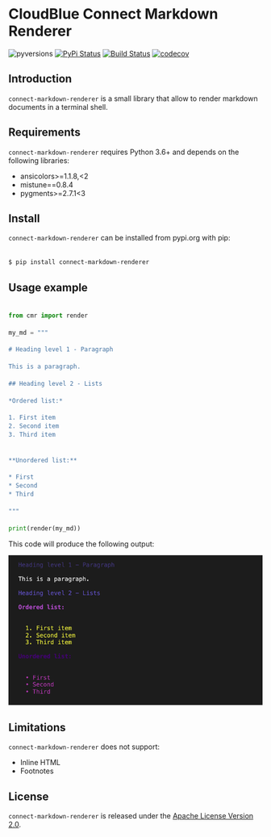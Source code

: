 # CloudBlue Connect Markdown Renderer


![pyversions](https://img.shields.io/pypi/pyversions/connect-markdown-renderer.svg) [![PyPi Status](https://img.shields.io/pypi/v/connect-markdown-renderer.svg)](https://pypi.org/project/connect-markdown-renderer/) [![Build Status](https://github.com/cloudblue/connect-markdown-renderer/workflows/Build%20Connect%20Markdown%20Renderer/badge.svg)](https://github.com/cloudblue/connect-markdown-renderer/actions) [![codecov](https://codecov.io/gh/cloudblue/connect-markdown-renderer/branch/master/graph/badge.svg)](https://codecov.io/gh/cloudblue/connect-markdown-renderer)


## Introduction

`connect-markdown-renderer` is a small library that allow to render markdown documents in a terminal shell.

## Requirements

`connect-markdown-renderer` requires Python 3.6+ and depends on the following libraries:

* ansicolors>=1.1.8,<2
* mistune==0.8.4
* pygments>=2.7.1<3



## Install

`connect-markdown-renderer` can be installed from pypi.org with pip:

```sh

$ pip install connect-markdown-renderer

```

## Usage example

```python

from cmr import render

my_md = """

# Heading level 1 - Paragraph

This is a paragraph.

## Heading level 2 - Lists

*Ordered list:*

1. First item
2. Second item
3. Third item


**Unordered list:**

* First
* Second
* Third

"""

print(render(my_md))

```

This code will produce the following output:

![Console markdown](screenshot_1.png)



## Limitations

`connect-markdown-renderer` does not support:

* Inline HTML
* Footnotes


## License

`connect-markdown-renderer` is released under the [Apache License Version 2.0](https://www.apache.org/licenses/LICENSE-2.0).
